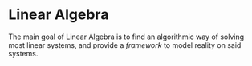 # Linear Algebra
The main goal of Linear Algebra is to find an algorithmic way of solving most linear systems, and provide a *framework* to model reality on said systems.